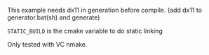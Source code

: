 
This example needs dx11 in generation before compile. (add dx11 to generator.bat(sh) and generate)

`STATIC_BUILD` is the cmake variable to do static linking

Only tested with VC nmake.